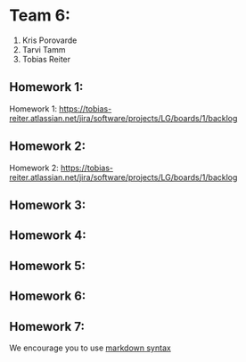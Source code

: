 # Team 6:
1. Kris Porovarde
2. Tarvi Tamm
3. Tobias Reiter

## Homework 1:
Homework 1: https://tobias-reiter.atlassian.net/jira/software/projects/LG/boards/1/backlog  

## Homework 2:
Homework 2:  https://tobias-reiter.atlassian.net/jira/software/projects/LG/boards/1/backlog

## Homework 3:
<Links to the solution>

## Homework 4:
<Links to the solution>

## Homework 5:
<Links to the solution>

## Homework 6:
<Links to the solution>

## Homework 7:
<Links to the solution>

We encourage you to use [markdown syntax](https://confluence.atlassian.com/bitbucketserver/markdown-syntax-guide-776639995.html)